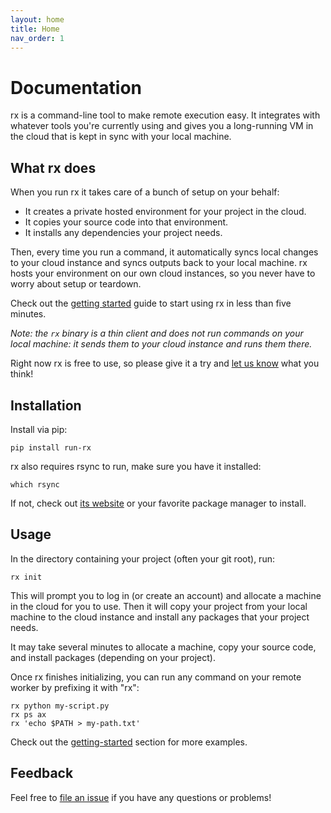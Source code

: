 ```yaml
---
layout: home
title: Home
nav_order: 1
---
```


# Documentation

rx is a command-line tool to make remote execution easy. It integrates with
whatever tools you're currently using and gives you a long-running VM in the
cloud that is kept in sync with your local machine.

## What rx does

When you run rx it takes care of a bunch of setup on your behalf:

* It creates a private hosted environment for your project in the cloud.
* It copies your source code into that environment.
* It installs any dependencies your project needs.

Then, every time you run a command, it automatically syncs local changes to
your cloud instance and syncs outputs back to your local machine. rx hosts
your environment on our own cloud instances, so you never have to worry about
setup or teardown.

Check out the [getting started](/getting-started) guide to start using rx in
less than five minutes.

*Note: the `rx` binary is a thin client and does not run commands on your local
machine: it sends them to your cloud instance and runs them there.*

Right now rx is free to use, so please give it a try and [let us know](mailto:eng@run-rx.com) what you think!

## Installation

Install via pip:

    pip install run-rx

rx also requires rsync to run, make sure you have it installed:

    which rsync

If not, check out [its website](https://rsync.samba.org/download.html) or your
favorite package manager to install.

## Usage

In the directory containing your project (often your git root), run:

    rx init

This will prompt you to log in (or create an account) and allocate a machine
in the cloud for you to use. Then it will copy your project from your local
machine to the cloud instance and install any packages that your project needs.

It may take several minutes to allocate a machine, copy your source code, and
install packages (depending on your project).

Once rx finishes initializing, you can run any command on your remote worker
by prefixing it with "rx":

    rx python my-script.py
    rx ps ax
    rx 'echo $PATH > my-path.txt'

Check out the [getting-started](/getting-started/) section for more examples.

## Feedback

Feel free to [file an issue](https://github.com/run-rx/rx/issues) if you have
any questions or problems!
